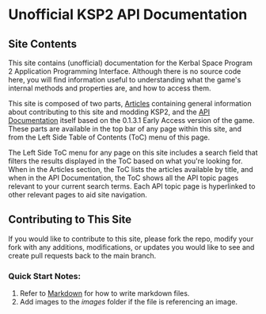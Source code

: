 # Unofficial **KSP2 API Documentation**
## Site Contents
This site contains (unofficial) documentation for the Kerbal Space Program 2 Application Programming Interface. Although there is no source code here, you will find information useful to understanding what the game's internal methods and properties are, and how to access them.

This site is composed of two parts, [Articles](articles/intro.md) containing general information about contributing to this site and modding KSP2, and the [API Documentation](api/index.md) itself based on the 0.1.3.1 Early Access version of the game. These parts are available in the top bar of any page within this site, and from the Left Side Table of Contents (ToC) menu of this page.

The Left Side ToC menu for any page on this site includes a search field that filters the results displayed in the ToC based on what you're looking for. When in the Articles section, the ToC lists the articles available by title, and when in the API Documentation, the ToC shows all the API topic pages relevant to your current search terms. Each API topic page is hyperlinked to other relevant pages to aid site navigation.

## Contributing to This Site
If you would like to contribute to this site, please fork the repo, modify your fork with any additions, modifications, or updates you would like to see and create pull requests back to the main branch.

### Quick Start Notes:
1. Refer to [Markdown](http://daringfireball.net/projects/markdown/) for how to write markdown files.
1. Add images to the *images* folder if the file is referencing an image.
